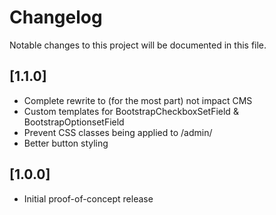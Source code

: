 # Changelog

Notable changes to this project will be documented in this file.

## [1.1.0]

- Complete rewrite to (for the most part) not impact CMS
- Custom templates for BootstrapCheckboxSetField & BootstrapOptionsetField
- Prevent CSS classes being applied to /admin/
- Better button styling

## [1.0.0]

- Initial proof-of-concept release
